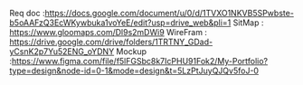 Req doc  :https://docs.google.com/document/u/0/d/1TVXO1NKVB5SPwbste-b5oAAFzQ3EcWKywbuka1voYeE/edit?usp=drive_web&pli=1
SitMap   : https://www.gloomaps.com/Dl9s2mDWi9
WireFram : https://drive.google.com/drive/folders/1TRTNY_GDad-yCsnK2p7Yu52ENG_oYDNY
Mockup   :https://www.figma.com/file/f5lFGSbc8k7IcPHU91Fok2/My-Portfolio?type=design&node-id=0-1&mode=design&t=5LzPtJuyQJQv5foJ-0